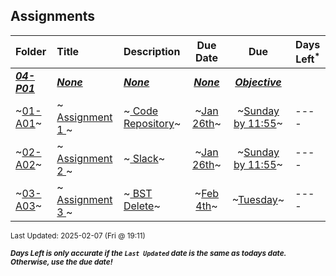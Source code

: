 ## Assignments

| Folder | Title | Description | Due Date | Due | Days Left<sup>*</sup> |
|:------|:------|:------|:-----:|:-----:|-----|
| ***<a href="https://github.com/rugbyprof/5243-Algorithms/tree/master/Assignments/04-P01">04-P01</a>*** | ***<a href="https://github.com/rugbyprof/5243-Algorithms/tree/master/Assignments/04-P01">None</a>*** | ***<a href="https://github.com/rugbyprof/5243-Algorithms/tree/master/Assignments/04-P01">None</a>*** | ***<a href="https://github.com/rugbyprof/5243-Algorithms/tree/master/Assignments/04-P01">None</a>*** | ***<a href="https://github.com/rugbyprof/5243-Algorithms/tree/master/Assignments/04-P01"> **Objective**</a>*** |  |
| ~<a href="https://github.com/rugbyprof/5243-Algorithms/tree/master/Assignments/01-A01">01-A01</a>~ | ~<a href="https://github.com/rugbyprof/5243-Algorithms/tree/master/Assignments/01-A01"> Assignment 1 </a>~ | ~<a href="https://github.com/rugbyprof/5243-Algorithms/tree/master/Assignments/01-A01"> Code Repository</a>~ | ~<a href="https://github.com/rugbyprof/5243-Algorithms/tree/master/Assignments/01-A01">Jan 26th</a>~ | ~<a href="https://github.com/rugbyprof/5243-Algorithms/tree/master/Assignments/01-A01">Sunday by 11:55</a>~ | ---- |
| ~<a href="https://github.com/rugbyprof/5243-Algorithms/tree/master/Assignments/02-A02">02-A02</a>~ | ~<a href="https://github.com/rugbyprof/5243-Algorithms/tree/master/Assignments/02-A02"> Assignment 2 </a>~ | ~<a href="https://github.com/rugbyprof/5243-Algorithms/tree/master/Assignments/02-A02"> Slack</a>~ | ~<a href="https://github.com/rugbyprof/5243-Algorithms/tree/master/Assignments/02-A02">Jan 26th</a>~ | ~<a href="https://github.com/rugbyprof/5243-Algorithms/tree/master/Assignments/02-A02">Sunday by 11:55</a>~ | ---- |
| ~<a href="https://github.com/rugbyprof/5243-Algorithms/tree/master/Assignments/03-A03">03-A03</a>~ | ~<a href="https://github.com/rugbyprof/5243-Algorithms/tree/master/Assignments/03-A03"> Assignment 3 </a>~ | ~<a href="https://github.com/rugbyprof/5243-Algorithms/tree/master/Assignments/03-A03"> BST Delete</a>~ | ~<a href="https://github.com/rugbyprof/5243-Algorithms/tree/master/Assignments/03-A03">Feb 4th</a>~ | ~<a href="https://github.com/rugbyprof/5243-Algorithms/tree/master/Assignments/03-A03">Tuesday</a>~ | ---- |

<sup>Last Updated: 2025-02-07 (Fri @ 19:11)</sup> 

<sup>***Days Left is only accurate if the `Last Updated` date is the same as todays date. Otherwise, use the due date!***</sup> 